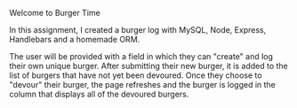 Welcome to Burger Time

In this assignment, I created a burger log with MySQL, Node, Express, Handlebars and a homemade ORM.

The user will be provided with a field in which they can "create" and log their own unique burger. After submitting their new burger, it is added to the list of burgers that have not yet been devoured. Once they choose to "devour" their burger, the page refreshes and the burger is logged in the column that displays all of the devoured burgers. 
